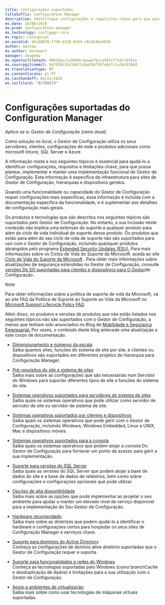 ```yaml
---
title: Configurações suportadas
titleSuffix: Configuration Manager
description: Identifique configurações e requisitos chave para que possa planear, implementar e manter uma implementação funcional do Gestor de Configuração.
ms.date: 10/08/2019
ms.prod: configuration-manager
ms.technology: configmgr-core
ms.topic: conceptual
ms.assetid: 45a10878-ff48-4318-9c6d-c014b38a4039
author: mestew
ms.author: mstewart
manager: dougeby
ms.openlocfilehash: 09618acc1c0950c3eaae79cca59fcf71dc7ef61e
ms.sourcegitcommit: bbf820c35414bf2cba356f30fe047c1a34c5384d
ms.translationtype: MT
ms.contentlocale: pt-PT
ms.lasthandoff: 04/21/2020
ms.locfileid: "81709573"
---
```

# <a name="supported-configurations-for-configuration-manager"></a>Configurações suportadas do Configuration Manager

*Aplica-se a: Gestor de Configuração (ramo atual)*

Como solução no local, o Gestor de Configuração utiliza os seus servidores, clientes, configurações de rede e produtos adicionais como microsoft Intune, SQL Server e Azure.

A informação neste e nos seguintes tópicos é essencial para ajudá-lo a identificar configurações, requisitos e limitações chave, para que possa planear, implementar e manter uma implementação funcional do Gestor de Configuração.  Esta informação é específica da infraestrutura para sites de Gestor de Configuração, hierarquias e dispositivos geridos.

Quando uma funcionalidade ou capacidade do Gestor de Configuração requer configurações mais específicas, essa informação é incluída com a documentação específica da funcionalidade, e é suplementar aos detalhes de configuração mais gerais.  

 Os produtos e tecnologias que são descritos nos seguintes tópicos são suportados pelo Gestor de Configuração. No entanto, a sua inclusão neste conteúdo não implica uma extensão do suporte a qualquer produto para além do ciclo de vida individual de suporte desse produto. Os produtos que estão para além do seu ciclo de vida de suporte não são suportados para uso com o Gestor de Configuração, incluindo quaisquer produtos abrangidos pelo programa [Extended Security Updates (ESU).](https://support.microsoft.com/help/4497181/lifecycle-faq-extended-security-updates) Para mais informações sobre os Ciclos de Vida do Suporte da Microsoft, aceda ao site [Ciclo de Vida do Suporte da Microsoft](https://go.microsoft.com/fwlink/p/?LinkId=208270) . Para obter mais informações sobre atualizações de segurança estendidas no Gestor de Configuração, consulte [versões De SO suportadas para clientes e dispositivos para O Gestor](supported-operating-systems-for-clients-and-devices.md#bkmk_ESU)de Configuração .

> [!NOTE]  
>  Para obter informações sobre a política de suporte de vida da Microsoft, vá ao site FAQ da Política de Suporte ao Suporte ao Vida da Microsoft no [Microsoft Support Lifecycle Policy FAQ](https://go.microsoft.com/fwlink/p/?LinkId=31976).  

 Além disso, os produtos e versões de produtos que não estão listados nos seguintes tópicos não são suportados com o Gestor de Configuração, a menos que tenham sido anunciados no Blog de [Mobilidade e Segurança Empresarial.](https://blogs.technet.microsoft.com/enterprisemobility/)  Por vezes, o conteúdo deste blog antecede uma atualização a este corpo de documentação.


-  [Dimensionamento e números da escala](../../../core/plan-design/configs/size-and-scale-numbers.md)  
Saiba quantos sites, funções do sistema de site por site, e clientes ou dispositivos são suportados em diferentes projetos de hierarquia para Configuração Manager.

-  [Pré-requisitos do site e sistema de sites](../../../core/plan-design/configs/site-and-site-system-prerequisites.md)  
Saiba mais sobre as configurações que são necessárias num Servidor do Windows para suportar diferentes tipos de site e funções do sistema do site.

-  [Sistemas operativos suportados para servidores do sistema de sites](../../../core/plan-design/configs/supported-operating-systems-for-site-system-servers.md)  
Saiba quais os sistemas operativos que pode utilizar como servidor de servidor de site ou servidor de sistema de site.

-  [Sistemas operativos suportados por clientes e dispositivos](../../../core/plan-design/configs/supported-operating-systems-for-clients-and-devices.md)  
Saiba quais os sistemas operativos que pode gerir com o Gestor de Configuração, incluindo Windows, Windows Embedded, Linux e UNIX, Mac e dispositivos móveis.

-  [Sistemas operativos suportados para a consola](../../../core/plan-design/configs/supported-operating-systems-consoles.md)  
Saiba quais os sistemas operativos que podem alojar a consola Do Gestor de Configuração para fornecer um ponto de acesso para gerir a sua implementação.  

-  [Suporte para versões do SQL Server](../../../core/plan-design/configs/support-for-sql-server-versions.md)  
Saiba quais as versões do SQL Server que podem alojar a base de dados do site e a base de dados de relatórios, bem como sobre configurações e configurações opcionais que pode utilizar.

-  [Opções de alta disponibilidade](../../servers/deploy/configure/high-availability-options.md)  
Saiba mais sobre as opções que pode implementar ao projetar o seu ambiente para ajudar a manter um elevado nível de serviço disponível para a implementação do Seu Gestor de Configuração.

-  [Hardware recomendado](../../../core/plan-design/configs/recommended-hardware.md)  
Saiba mais sobre as diretrizes que podem ajudá-lo a identificar o hardware e configurações certos para hospedar os seus sites de Configuração Manager e serviços chave.

-  [Suporte para domínios do Active Directory](../../../core/plan-design/configs/support-for-active-directory-domains.md)  
Conheça as configurações de domínio ative diretório suportadas que o Gestor de Configuração requer e suporta.

-  [Suporte para funcionalidades e redes do Windows](../../../core/plan-design/configs/support-for-windows-features-and-networks.md)  
Conheça as tecnologias suportadas pelo Windows (como branchCache e desduplicação de dados) e limitações para a sua utilização com o Gestor de Configuração.

-  [Apoio a ambientes de virtualização](../../../core/plan-design/configs/support-for-virtualization-environments.md)  
Saiba mais sobre como usar tecnologias de máquinas virtuais suportadas.
